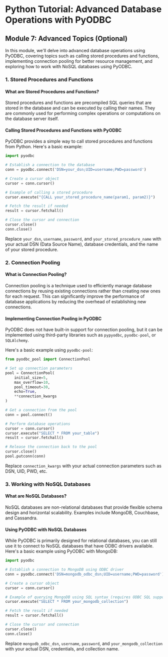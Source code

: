 # Python Tutorial: Advanced Database Operations with PyODBC

## Module 7: Advanced Topics (Optional)

In this module, we'll delve into advanced database operations using PyODBC, covering topics such as calling stored procedures and functions, implementing connection pooling for better resource management, and exploring how to work with NoSQL databases using PyODBC.

### 1. Stored Procedures and Functions

#### What are Stored Procedures and Functions?
Stored procedures and functions are precompiled SQL queries that are stored in the database and can be executed by calling their names. They are commonly used for performing complex operations or computations on the database server itself.

#### Calling Stored Procedures and Functions with PyODBC
PyODBC provides a simple way to call stored procedures and functions from Python. Here's a basic example:

```python
import pyodbc

# Establish a connection to the database
conn = pyodbc.connect('DSN=your_dsn;UID=username;PWD=password')

# Create a cursor object
cursor = conn.cursor()

# Example of calling a stored procedure
cursor.execute("{CALL your_stored_procedure_name(param1, param2)}")

# Fetch the result if needed
result = cursor.fetchall()

# Close the cursor and connection
cursor.close()
conn.close()
```

Replace `your_dsn`, `username`, `password`, and `your_stored_procedure_name` with your actual DSN (Data Source Name), database credentials, and the name of your stored procedure.

### 2. Connection Pooling

#### What is Connection Pooling?
Connection pooling is a technique used to efficiently manage database connections by reusing existing connections rather than creating new ones for each request. This can significantly improve the performance of database applications by reducing the overhead of establishing new connections.

#### Implementing Connection Pooling in PyODBC
PyODBC does not have built-in support for connection pooling, but it can be implemented using third-party libraries such as `pypyodbc`, `pyodbc-pool`, or `SQLAlchemy`.

Here's a basic example using `pyodbc-pool`:

```python
from pyodbc_pool import ConnectionPool

# Set up connection parameters
pool = ConnectionPool(
    initial_size=5,
    max_overflow=10,
    pool_timeout=30,
    echo=True,
    **connection_kwargs
)

# Get a connection from the pool
conn = pool.connect()

# Perform database operations
cursor = conn.cursor()
cursor.execute("SELECT * FROM your_table")
result = cursor.fetchall()

# Release the connection back to the pool
cursor.close()
pool.putconn(conn)
```

Replace `connection_kwargs` with your actual connection parameters such as DSN, UID, PWD, etc.

### 3. Working with NoSQL Databases

#### What are NoSQL Databases?
NoSQL databases are non-relational databases that provide flexible schema design and horizontal scalability. Examples include MongoDB, Couchbase, and Cassandra.

#### Using PyODBC with NoSQL Databases
While PyODBC is primarily designed for relational databases, you can still use it to connect to NoSQL databases that have ODBC drivers available. Here's a basic example using PyODBC with MongoDB:

```python
import pyodbc

# Establish a connection to MongoDB using ODBC driver
conn = pyodbc.connect('DSN=mongodb_odbc_dsn;UID=username;PWD=password')

# Create a cursor object
cursor = conn.cursor()

# Example of querying MongoDB using SQL syntax (requires ODBC SQL support)
cursor.execute("SELECT * FROM your_mongodb_collection")

# Fetch the result if needed
result = cursor.fetchall()

# Close the cursor and connection
cursor.close()
conn.close()
```

Replace `mongodb_odbc_dsn`, `username`, `password`, and `your_mongodb_collection` with your actual DSN, credentials, and collection name.
